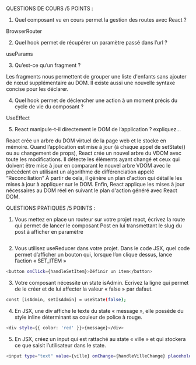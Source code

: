 QUESTIONS DE COURS /5 POINTS :

1. Quel composant vu en cours permet la gestion des routes avec React ?

BrowserRouter

2. Quel hook permet de récupérer un paramètre passé dans l’url ?

useParams

3. Qu’est-ce qu’un fragment ?

Les fragments nous permettent de grouper une liste d'enfants sans ajouter de nœud supplémentaire au DOM. Il existe aussi une nouvelle syntaxe concise pour les déclarer.

4. Quel hook permet de déclencher une action à un moment précis du cycle de vie du composant ?

UseEffect

5. React manipule-t-il directement le DOM de l’application ? expliquez…

React crée un arbre du DOM virtuel de la page web et le stocke en mémoire.
Quand l’application est mise à jour (à chaque appel de setState() ou au changement de props), React crée un nouvel arbre du VDOM avec toute les modifications.
Il détecte les éléments ayant changé et ceux qui doivent être mise à jour en comparant le nouvel arbre VDOM avec le précédent en utilisant un algorithme de différenciation appelé “Reconciliation”
À partir de cela, il génère un plan d'action qui détaille les mises à jour à appliquer sur le DOM.
Enfin, React applique les mises à jour nécessaires au DOM réel en suivant le plan d'action généré avec React DOM.


QUESTIONS PRATIQUES /5 POINTS :

1. Vous mettez en place un routeur sur votre projet react, écrivez la route qui permet de lancer le composant Post en
   lui transmettant le slug du post à afficher en paramètre

```bash

```

2. Vous utilisez useReducer dans votre projet. Dans le code JSX, quel code permet d’afficher un bouton qui, lorsque
   l’on clique dessus, lance l’action « SET_ITEM »

```bash
<button onClick={handleSetItem}>Définir un item</button>
```

3. Votre composant nécessite un state isAdmin. Ecrivez la ligne qui permet de le créer et de lui affecter la valeur
   « false » par dafaut.

```bash
const [isAdmin, setIsAdmin] = useState(false);
```

4. En JSX, une div affiche le texte du state « message », elle possède du style inline déterminant sa couleur de police à
   rouge.

```bash
<div style={{ color: 'red' }}>{message}</div>
```

5. En JSX, créez un input qui est rattaché au state « ville » et qui stockera ce que saisit l’utilisateur dans le state.

```bash
<input type="text" value={ville} onChange={handleVilleChange} placeholder="Entrez votre ville"/>
```
